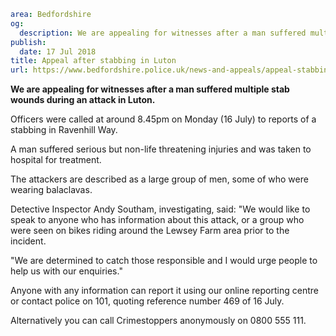 ```yaml
area: Bedfordshire
og:
  description: We are appealing for witnesses after a man suffered multiple stab wounds during an attack in Luton.
publish:
  date: 17 Jul 2018
title: Appeal after stabbing in Luton
url: https://www.bedfordshire.police.uk/news-and-appeals/appeal-stabbing-luton-july2018
```

**We are appealing for witnesses after a man suffered multiple stab wounds during an attack in Luton.**

Officers were called at around 8.45pm on Monday (16 July) to reports of a stabbing in Ravenhill Way.

A man suffered serious but non-life threatening injuries and was taken to hospital for treatment.

The attackers are described as a large group of men, some of who were wearing balaclavas.

Detective Inspector Andy Southam, investigating, said: "We would like to speak to anyone who has information about this attack, or a group who were seen on bikes riding around the Lewsey Farm area prior to the incident.

"We are determined to catch those responsible and I would urge people to help us with our enquiries."

Anyone with any information can report it using our online reporting centre or contact police on 101, quoting reference number 469 of 16 July.

Alternatively you can call Crimestoppers anonymously on 0800 555 111.
